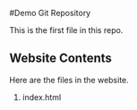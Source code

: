 #Demo Git Repository

This is the first file in this repo.

## Website Contents

Here are the files in the website.

1. index.html

